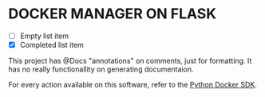 # DOCKER MANAGER ON FLASK

- [ ] Empty list item
- [x] Completed list item

This project has @Docs "annotations" on comments, just for formatting.
It has no really functionallity on generating documentaion.

For every action available on this software,
refer to the [Python Docker SDK](https://docker-py.readthedocs.io).
